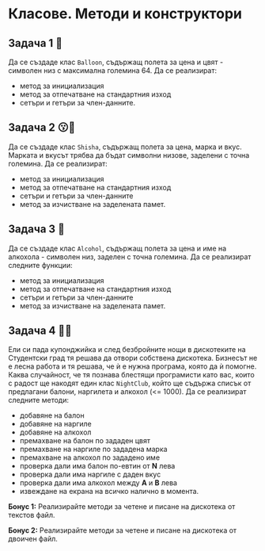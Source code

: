 # Класове. Методи и конструктори

## Задача 1 :balloon:
Да се създаде клас ```Balloon```, съдържащ полета за цена и цвят - символен низ с максимална големина 64. Да се реализират:

- метод за инициализация
- метод за отпечатване на стандартния изход
- сетъри и гетъри за член-данните.

## Задача 2 :kissing::dash:
Да се създаде клас `Shisha`, съдържащ полета за цена, марка и вкус. Марката и вкусът трябва да бъдат символни низове, заделени с точна големина. Да се реализират:

- метод за инициализация
- метод за отпечатване на стандартния изход
- сетъри и гетъри за член-данните
- метод за изчистване на заделената памет.

## Задача 3 :tumbler_glass:
Да се създаде клас `Alcohol`, съдържащ полета за цена и име на алкохола - символен низ, заделен с точна големина. Да се реализират следните функции:

- метод за инициализация
- метод за отпечатване на стандартния изход
- сетъри и гетъри за член-данните
- метод за изчистване на заделената памет.

## Задача 4 :man_dancing::woman_dancing:
Ели си пада купонджийка и след безбройните нощи в дискотеките на Студентски град тя решава да отвори собствена дискотека. Бизнесът не е лесна работа и тя решава, че ѝ е нужна програма, която да ѝ помогне. Каква случайност, че тя познава блестящи програмисти като вас, които с радост ще накодят един клас `NightClub`, който ще съдържа списък от предлагани балони, наргилета и алкохол (<= 1000). Да се реализират следните методи:

- добавяне на балон
- добавяне на наргиле
- добавяне на алкохол
- премахване на балон по зададен цвят
- премахване на наргиле по зададена марка
- премахване на алкохол по зададено име
- проверка дали има балон по-евтин от **N** лева
- проверка дали има наргиле с даден вкус
- проверка дали има алкохол между **A** и **B** лева
- извеждане на екрана на всичко налично в момента. 

**Бонус 1:** Реализирайте методи за четене и писане на дискотека от текстов файл.

**Бонус 2:** Реализирайте методи за четене и писане на дискотека от двоичен файл.
